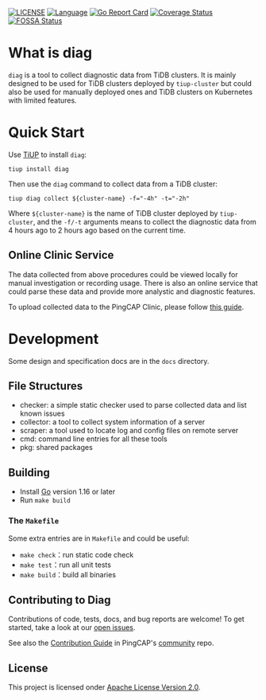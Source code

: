 [![LICENSE](https://img.shields.io/github/license/pingcap/tidb.svg)](https://github.com/pingcap/diag/blob/master/LICENSE)
[![Language](https://img.shields.io/badge/Language-Go-blue.svg)](https://golang.org/)
[![Go Report Card](https://goreportcard.com/badge/github.com/pingcap/diag)](https://goreportcard.com/badge/github.com/pingcap/diag)
[![Coverage Status](https://codecov.io/gh/pingcap/diag/branch/master/graph/badge.svg)](https://codecov.io/gh/pingcap/diag/)
[![FOSSA Status](https://app.fossa.com/api/projects/git%2Bgithub.com%2Fpingcap%diag.svg?type=shield)](https://app.fossa.com/projects/git%2Bgithub.com%2Fpingcap%2Fdiag?ref=badge_shield)

# What is diag

`diag` is a tool to collect diagnostic data from TiDB clusters. It is mainly designed to be used for TiDB clusters deployed by `tiup-cluster` but could also be used for manually deployed ones and TiDB clusters on Kubernetes with limited features.

# Quick Start

Use [TiUP](https://github.com/pingcap/tiup) to install `diag`:

```
tiup install diag
```

Then use the `diag` command to collect data from a TiDB cluster:

```
tiup diag collect ${cluster-name} -f="-4h" -t="-2h"
```

Where `${cluster-name}` is the name of TiDB cluster deployed by `tiup-cluster`, and the `-f/-t` arguments means to collect the diagnostic data from 4 hours ago to 2 hours ago based on the current time.

## Online Clinic Service

The data collected from above procedures could be viewed locally for manual investigation or recording usage. There is also an online service that could parse these data and provide more analystic and diagnostic features.

To upload collected data to the PingCAP Clinic, please follow [this guide](https://docs.pingcap.com/tidb/v6.3/quick-start-with-clinic).

# Development

Some design and specification docs are in the `docs` directory.

## File Structures

- checker: a simple static checker used to parse collected data and list known issues
- collector: a tool to collect system information of a server
- scraper: a tool used to locate log and config files on remote server
- cmd: command line entries for all these tools
- pkg: shared packages

## Building

- Install [Go](https://golang.org/) version 1.16 or later
- Run `make build`

### The `Makefile`

Some extra entries are in `Makefile` and could be useful:

* `make check`：run static code check
* `make test`：run all unit tests
* `make build`：build all binaries

## Contributing to Diag

Contributions of code, tests, docs, and bug reports are welcome! To get started, take a look at our [open issues](https://github.com/pingcap/diag/issues).

See also the [Contribution Guide](https://github.com/pingcap/community/blob/master/contributors/README.md) in PingCAP's
[community](https://github.com/pingcap/community) repo.

## License

This project is licensed onder [Apache License Version 2.0](LICENSE).

